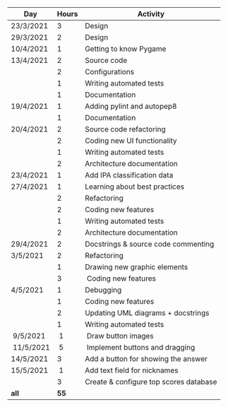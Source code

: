 | **Day**   | **Hours** | **Activity**                       |
|-----------|-----------|------------------------------------|
| 23/3/2021 | 3         | Design                             |
| 29/3/2021 | 2         | Design                             |
| 10/4/2021 | 1         | Getting to know Pygame             |
| 13/4/2021 | 2         | Source code                        |
|           | 2         | Configurations                     |
|           | 1         | Writing automated tests            |
|           | 1         | Documentation                      |
| 19/4/2021 | 1         | Adding pylint and autopep8         |
|           | 1         | Documentation                      |
| 20/4/2021 | 2         | Source code refactoring            |
|           | 2         | Coding new UI functionality        |
|           | 1         | Writing automated tests            |
|           | 2         | Architecture documentation         |
| 23/4/2021 | 1         | Add IPA classification data        |
| 27/4/2021 | 1         | Learning about best practices      |
|           | 2         | Refactoring                        |
|           | 2         | Coding new features                |
|           | 1         | Writing automated tests            |
|           | 2         | Architecture documentation         |
| 29/4/2021 | 2         | Docstrings & source code commenting|
| 3/5/2021  | 2         | Refactoring                        |
|           | 1         | Drawing new graphic elements       |
|           | 3         | Coding new features                |
| 4/5/2021  | 1         | Debugging                          |
|           | 1         | Coding new features                |
|           | 2         | Updating UML diagrams + docstrings |
|           | 1         | Writing automated tests            |
| 9/5/2021  | 1         | Draw button images                 |
| 11/5/2021 | 5         | Implement buttons and dragging     |
| 14/5/2021 | 3         | Add a button for showing the answer|
| 15/5/2021 | 1         | Add text field for nicknames       |
|           | 3         | Create & configure top scores database|
|  **all**  | **55**    |                                    |
